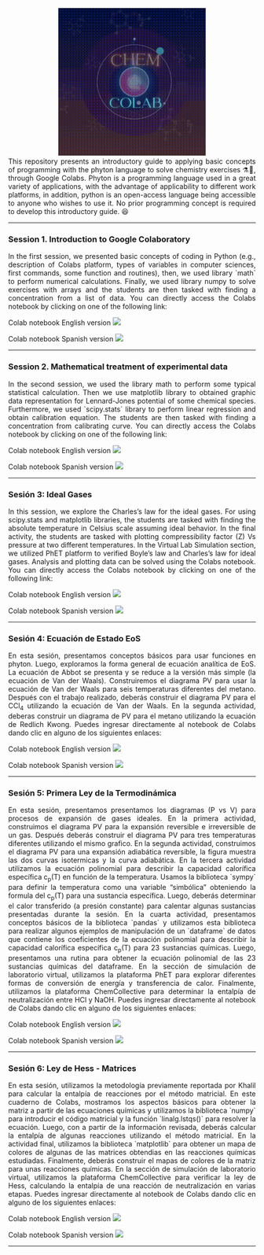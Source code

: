 <div align="center"><img src='https://github.com/wavallejol/ColabChem/blob/main/Images/COLAB.gif' width = "300" height = "300" /> </a></div>
  <div align="justify">This repository presents an introductory guide to applying basic concepts of programming with the phyton language to solve chemistry exercises ⚗🧪, through Google Colabs. Phyton is a programming language used in a great variety of applications, with the advantage of applicability to different work platforms, in addition, python is an open-access language being accessible to anyone who wishes to use it. No prior programming concept is required to develop this introductory guide. 😆 </div>
  <hr size="4" width="100%" color="red">  
<div <p><H3><b>Session 1. Introduction to Google Colaboratory</b></div> 
 <div align="justify">In the first session, we presented basic concepts of coding in Python (e.g., description of Colabs platform, types of variables in computer sciences, first commands, some function and routines), then, we used library `math` to perform numerical calculations. Finally, we used library numpy to solve exercises with arrays and the students are then tasked with finding a concentration from a list of data. You can directly access the Colabs notebook by clicking on one of the following link:</div>
  
  Colab notebook English version <a href="https://colab.research.google.com/github/wavallejol/ColabChem/blob/main/Session1_English.ipynb"> <img src='https://colab.research.google.com/assets/colab-badge.svg' /> </a>
  
  Colab notebook Spanish version <a href="https://colab.research.google.com/github/wavallejol/ColabChem/blob/main/Sesi%C3%B3n1_Intro_A.ipynb"> <img src='https://colab.research.google.com/assets/colab-badge.svg' /> </a>
  <hr size="4" width="100%" color="red"> 
  
<div <p><H3><b>Session 2. Mathematical treatment of experimental data</b></div> 
 <div align="justify">In the second session, we used the library math to perform some typical statistical calculation. Then we use matplotlib library to obtained graphic data representation for Lennard-Jones potential of some chemical species. Furthermore, we used `scipy.stats` library to perform linear regression and obtain calibration equation. The students are then tasked with finding a concentration from calibrating curve. You can directly access the Colabs notebook by clicking on one of the following link:</div>
 
 Colab notebook English version <a href="https://colab.research.google.com/github/wavallejol/ColabChem/blob/main/Session2_English.ipynb"> <img src='https://colab.research.google.com/assets/colab-badge.svg' /> </a>
 
  Colab notebook Spanish version <a href="https://colab.research.google.com/github/wavallejol/ColabChem/blob/main/Sesi%C3%B3n2_Intro_B.ipynb"> <img src='https://colab.research.google.com/assets/colab-badge.svg' /> </a>
  <hr size="4" width="100%" color="red"> 
  
<div <p><H3><b>Sesión 3: Ideal Gases</b></div> 
 <div align="justify">In this session, we explore the Charles’s law for the ideal gases.  For using scipy.stats and matplotlib libraries, the students are tasked with finding the absolute temperature in Celsius scale assuming ideal behavior. In the final activity, the students are tasked with plotting compressibility factor (Z) Vs pressure at two different temperatures.  In the Virtual Lab Simulation section, we utilized PhET platform to verified Boyle’s law and Charles’s law for ideal gases. Analysis and plotting data can be solved using the Colabs notebook. You can directly access the Colabs notebook by clicking on one of the following link:</div>
   
  Colab notebook English version <a href="https://colab.research.google.com/github/wavallejol/ColabChem/blob/main/Session3_English.ipynb"> <img src='https://colab.research.google.com/assets/colab-badge.svg' /> </a>
  
  Colab notebook Spanish version <a href="https://colab.research.google.com/github/wavallejol/ColabChem/blob/main/Sesi%C3%B3n3_Gases_Ideales.ipynb"> <img src='https://colab.research.google.com/assets/colab-badge.svg' /> </a>
  <hr size="4" width="100%" color="red"> 
  
  <div <p><H3><b>Sesión 4: Ecuación de Estado EoS</b></div> 
  <div align="justify">En esta sesión, presentamos conceptos básicos para usar funciones en phyton. Luego, exploramos la forma general de ecuación analítica de EoS. La ecuación de Abbot se presenta y se reduce a la versión más simple (la ecuación de Van der Waals). Construiremos el diagrama PV para usar la ecuación de Van der Waals para seis temperaturas diferentes del metano. Después con el trabajo realizado, deberás construir el diagrama PV para el CCl<sub>4</sub> utilizando la ecuación de Van der Waals. En la segunda actividad, deberas construir un diagrama de PV para el metano utilizando la ecuación de Redlich Kwong. Puedes ingresar directamente al notebook de Colabs dando clic en alguno de los siguientes enlaces:</div>
   
  Colab notebook English version <a href="https://colab.research.google.com/github/wavallejol/ColabChem/blob/main/Session4_English.ipynb"> <img src='https://colab.research.google.com/assets/colab-badge.svg' /> </a>
  
  Colab notebook Spanish version <a href="https://colab.research.google.com/github/wavallejol/ColabChem/blob/main/Sesi%C3%B3n4_EoS.ipynb"> <img src='https://colab.research.google.com/assets/colab-badge.svg' /> </a>
  <hr size="4" width="100%" color="red"> 
  
<div <p><H3><b>Sesión 5: Primera Ley de la Termodinámica</b></div> 
  <div align="justify">En esta sesión, presentamos presentamos los diagramas (P vs V) para procesos de expansión de gases ideales. En la primera actividad, construimos el diagrama PV para la expansión reversible e irreversible de un gas. Después deberás construir el diagrama PV para tres temperaturas diferentes utilizando el mismo grafico. En la segunda actividad, construimos el diagrama PV para una expansión adiabática reversible, la figura muestra las dos curvas isotermicas y la curva adiabática. En la tercera actividad utilizamos la ecuación polinomial para describir la capacidad calorífica específica  c<sub>p</sub>(T) en función de la temperatura. Usamos la biblioteca `sympy` para definir la temperatura como una variable “simbólica” obteniendo la formula del c<sub>p</sub>(T) para una sustancia específica. Luego, deberás determinar el calor transferido (a presión constante) para calentar algunas sustancias presentadas durante la sesión. En la cuarta actividad, presentamos conceptos básicos de la biblioteca `pandas` y utilizamos esta biblioteca para realizar algunos ejemplos de manipulación de un `dataframe` de datos que contiene los coeficientes de la ecuación polinomial para describir la capacidad calorífica específica c<sub>p</sub>(T) para 23 sustancias químicas. Luego, presentamos una rutina para obtener la ecuación polinomial de las 23 sustancias químicas del dataframe. En la sección de simulación de laboratorio virtual, utilizamos la plataforma PhET para explorar diferentes formas de conversión de energía y transferencia de calor. Finalmente, utilizamos la plataforma ChemCollective para determinar la entalpía de neutralización entre HCl y NaOH. Puedes ingresar directamente al notebook de Colabs dando clic en alguno de los siguientes enlaces:</div>
   
  Colab notebook English version <a href="https://colab.research.google.com/github/wavallejol/ColabChem/blob/main/Session5_English.ipynb"> <img src='https://colab.research.google.com/assets/colab-badge.svg' /> </a>
  
  Colab notebook Spanish version <a href="https://colab.research.google.com/github/wavallejol/ColabChem/blob/main/Sesi%C3%B3n5_Primera_Ley.ipynb"> <img src='https://colab.research.google.com/assets/colab-badge.svg' /> </a>
  <hr size="4" width="100%" color="red"> 
  
<div <p><H3><b>Sesión 6: Ley de Hess - Matrices</b></div> 
 <div align="justify">En esta sesión, utilizamos la metodología previamente reportada por Khalil para calcular la entalpía de reacciones por el método matricial. En este cuaderno de Colabs, mostramos los aspectos básicos para obtener la matriz a partir de las ecuaciones químicas y utilizamos la biblioteca `numpy` para introducir el código matricial y la función `linalg.lstqs()` para resolver la ecuación. Luego, con a partir de la información revisada, deberás calcular la entalpía de algunas reacciones utilizando el método matricial. En la actividad final, utilizamos la biblioteca `matplotlib` para obtener un mapa de colores de algunas de las matrices obtendias en las reacciones químicas estudiadas. Finalmente, deberás construir el mapas de colores de la matriz para unas reacciones químicas. En la sección de simulación de laboratorio virtual, utilizamos la plataforma ChemCollective para verificar la ley de Hess, calculando la entalpía de una reacción de neutralización en varias etapas. Puedes ingresar directamente al notebook de Colabs dando clic en alguno de los siguientes enlaces:</div>
   
  Colab notebook English version <a href="https://colab.research.google.com/github/wavallejol/ColabChem/blob/main/Session6_English.ipynb"> <img src='https://colab.research.google.com/assets/colab-badge.svg' /> </a>
  
  Colab notebook Spanish version <a href="https://colab.research.google.com/github/wavallejol/ColabChem/blob/main/Sesi%C3%B3n6_Ley_de_Hess-Matrices.ipynb"> <img src='https://colab.research.google.com/assets/colab-badge.svg' /> </a>
  <hr size="4" width="100%" color="red"> 
